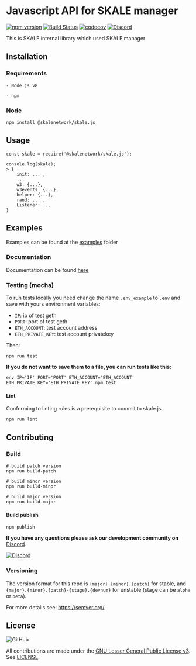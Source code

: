 # Javascript API for SKALE manager

[![npm version](https://badge.fury.io/js/%40skalenetwork%2Fskale.js.svg)](https://badge.fury.io/js/%40skalenetwork%2Fskale.js)
[![Build Status](https://travis-ci.com/skalenetwork/skale.js.svg?token=VyxyB39zs82QAe5RAZya&branch=develop)](https://travis-ci.com/skalenetwork/skale.js)
[![codecov](https://codecov.io/gh/skalenetwork/skale.js/branch/develop/graph/badge.svg?token=fZeTTl2yaf)](https://codecov.io/gh/skalenetwork/skale.js)
[![Discord](https://img.shields.io/discord/534485763354787851.svg)](https://discord.gg/vvUtWJB)

This is SKALE internal library which used SKALE manager

## Installation

### Requirements

    - Node.js v8
 
    - npm

### Node

    npm install @skalenetwork/skale.js

## Usage

    const skale = require('@skalenetwork/skale.js');
    
    console.log(skale);
    > {
        init: ... ,
        ...
        w3: {...},
        w3events: {...},
        helper: {...},
        rand: ... ,
        Listener: ... 
    }

## Examples

Examples can be found at the [examples](https://github.com/skalenetwork/skale.js/tree/develop/examples) folder

### Documentation

Documentation can be found [here]()

### Testing (mocha)

To run tests locally you need change the name `.env_example` to `.env`
and save with yours environment variables:
*   `IP`: ip of test geth
*   `PORT`: port of test geth
*   `ETH_ACCOUNT`: test account address
*   `ETH_PRIVATE_KEY`: test account privatekey
 
Then:

    npm run test

**If you do not want to save them to a file, you can run tests like
this:**

    env IP='IP' PORT='PORT' ETH_ACCOUNT='ETH_ACCOUNT' 
    ETH_PRIVATE_KEY='ETH_PRIVATE_KEY' npm test

#### Lint

Conforming to linting rules is a prerequisite to commit to skale.js.

    npm run lint

## Contributing

### Build

    # build patch version
    npm run build-patch
    
    # build minor version
    npm run build-minor
    
    # build major version
    npm run build-major

#### Build publish

    npm publish

**If you have any questions please ask our development community on**
[Discord](<https://discord.gg/vvUtWJB>).

[![Discord](<https://img.shields.io/discord/534485763354787851.svg>)](<https://discord.gg/vvUtWJB>)

### Versioning

The version format for this repo is `{major}.{minor}.{patch}` for stable, and `{major}.{minor}.{patch}-{stage}.{devnum}` for unstable (stage can be `alpha` or `beta`).

For more details see: https://semver.org/

## License

![GitHub](<https://img.shields.io/github/license/skalenetwork/skale.js.svg>)

All contributions are made under the
[GNU Lesser General Public License v3](<https://www.gnu.org/licenses/lgpl-3.0.en.html>).
See [LICENSE](LICENSE).
